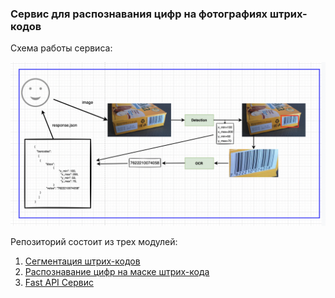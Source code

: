 ### Сервис для распознавания цифр на фотографиях штрих-кодов

Схема работы сервиса:

![](assets/barcodes.png)

Репозиторий состоит из трех модулей:
1. [Сегментация штрих-кодов](segmentation)
2. [Распознавание цифр на маске штрих-кода](ocr)
3. [Fast API Сервис](service)

